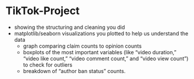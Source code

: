 # TikTok-Project



- showing the structuring and cleaning you did
- matplotlib/seaborn visualizations you plotted to help us understand the data
  - graph comparing claim counts to opinion counts
  - boxplots of the most important variables (like “video duration,” “video like count,” “video comment count,” and “video view count”) to check for outliers
  - breakdown of “author ban status” counts. 
